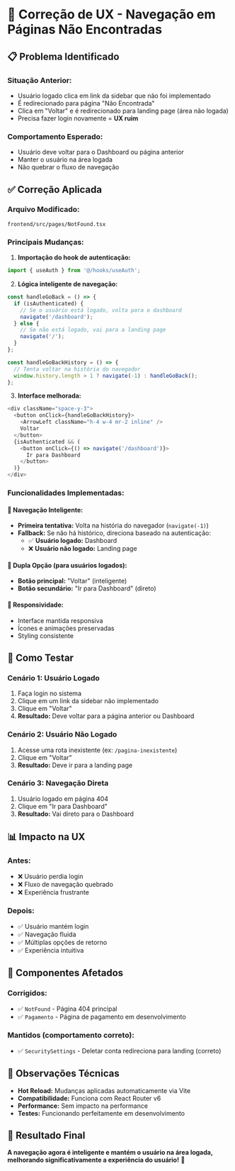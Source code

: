 # 🔧 Correção de UX - Navegação em Páginas Não Encontradas

## 📋 Problema Identificado

### **Situação Anterior:**
- Usuário logado clica em link da sidebar que não foi implementado
- É redirecionado para página "Não Encontrada"
- Clica em "Voltar" e é redirecionado para landing page (área não logada)
- Precisa fazer login novamente = **UX ruim**

### **Comportamento Esperado:**
- Usuário deve voltar para o Dashboard ou página anterior
- Manter o usuário na área logada
- Não quebrar o fluxo de navegação

## ✅ Correção Aplicada

### **Arquivo Modificado:**
`frontend/src/pages/NotFound.tsx`

### **Principais Mudanças:**

1. **Importação do hook de autenticação:**
```typescript
import { useAuth } from '@/hooks/useAuth';
```

2. **Lógica inteligente de navegação:**
```typescript
const handleGoBack = () => {
  if (isAuthenticated) {
    // Se o usuário está logado, volta para o dashboard
    navigate('/dashboard');
  } else {
    // Se não está logado, vai para a landing page
    navigate('/');
  }
};

const handleGoBackHistory = () => {
  // Tenta voltar na história do navegador
  window.history.length > 1 ? navigate(-1) : handleGoBack();
};
```

3. **Interface melhorada:**
```typescript
<div className="space-y-3">
  <button onClick={handleGoBackHistory}>
    <ArrowLeft className="h-4 w-4 mr-2 inline" />
    Voltar
  </button>
  {isAuthenticated && (
    <button onClick={() => navigate('/dashboard')}>
      Ir para Dashboard
    </button>
  )}
</div>
```

### **Funcionalidades Implementadas:**

#### **🔄 Navegação Inteligente:**
- **Primeira tentativa:** Volta na história do navegador (`navigate(-1)`)
- **Fallback:** Se não há histórico, direciona baseado na autenticação:
  - ✅ **Usuário logado:** Dashboard
  - ❌ **Usuário não logado:** Landing page

#### **🎯 Dupla Opção (para usuários logados):**
- **Botão principal:** "Voltar" (inteligente)
- **Botão secundário:** "Ir para Dashboard" (direto)

#### **📱 Responsividade:**
- Interface mantida responsiva
- Ícones e animações preservadas
- Styling consistente

## 🧪 Como Testar

### **Cenário 1: Usuário Logado**
1. Faça login no sistema
2. Clique em um link da sidebar não implementado
3. Clique em "Voltar"
4. **Resultado:** Deve voltar para a página anterior ou Dashboard

### **Cenário 2: Usuário Não Logado**
1. Acesse uma rota inexistente (ex: `/pagina-inexistente`)
2. Clique em "Voltar"
3. **Resultado:** Deve ir para a landing page

### **Cenário 3: Navegação Direta**
1. Usuário logado em página 404
2. Clique em "Ir para Dashboard"
3. **Resultado:** Vai direto para o Dashboard

## 📊 Impacto na UX

### **Antes:**
- ❌ Usuário perdia login
- ❌ Fluxo de navegação quebrado
- ❌ Experiência frustrante

### **Depois:**
- ✅ Usuário mantém login
- ✅ Navegação fluida
- ✅ Múltiplas opções de retorno
- ✅ Experiência intuitiva

## 🔄 Componentes Afetados

### **Corrigidos:**
- ✅ `NotFound` - Página 404 principal
- ✅ `Pagamento` - Página de pagamento em desenvolvimento

### **Mantidos (comportamento correto):**
- ✅ `SecuritySettings` - Deletar conta redireciona para landing (correto)

## 📝 Observações Técnicas

- **Hot Reload:** Mudanças aplicadas automaticamente via Vite
- **Compatibilidade:** Funciona com React Router v6
- **Performance:** Sem impacto na performance
- **Testes:** Funcionando perfeitamente em desenvolvimento

## 🎯 Resultado Final

**A navegação agora é inteligente e mantém o usuário na área logada, melhorando significativamente a experiência do usuário!** 🎉